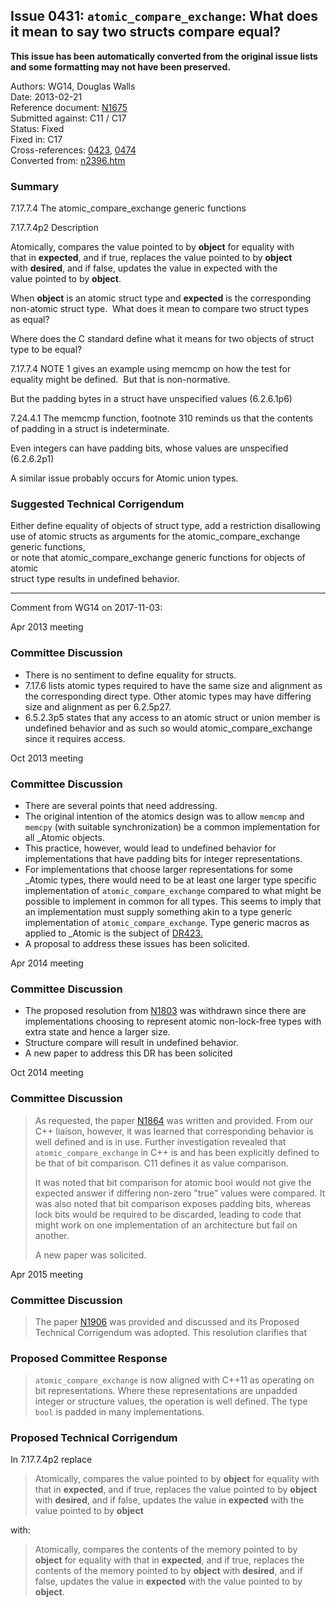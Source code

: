 ## Issue 0431: `atomic_compare_exchange`: What does it mean to say two structs compare equal?

**This issue has been automatically converted from the original issue lists and some formatting may not have been preserved.**

Authors: WG14, Douglas Walls  
Date: 2013-02-21  
Reference document: [N1675](https://www.open-std.org/jtc1/sc22/wg14/www/docs/n1675.htm)  
Submitted against: C11 / C17  
Status: Fixed  
Fixed in: C17  
Cross-references: [0423](issue0423.md), [0474](issue0474.md)  
Converted from: [n2396.htm](https://www.open-std.org/jtc1/sc22/wg14/www/docs/n2396.htm)

### Summary

7.17.7.4 The atomic\_compare\_exchange generic functions  

7.17.7.4p2 Description  

Atomically, compares the value pointed to by **object** for equality with  
that in **expected**, and if true, replaces the value pointed to by **object**  
with **desired**, and if false, updates the value in expected with the  
value pointed to by **object**.  

When **object** is an atomic struct type and **expected** is the corresponding  
non-atomic struct type.  What does it mean to compare two struct types  
as equal?  

Where does the C standard define what it means for two objects of struct  
type to be equal?  

7.17.7.4 NOTE 1 gives an example using memcmp on how the test for  
equality might be defined.  But that is non-normative.  

But the padding bytes in a struct have unspecified values (6.2.6.1p6)  

7.24.4.1 The memcmp function, footnote 310 reminds us that the contents  
of padding in a struct is indeterminate.  

Even integers can have padding bits, whose values are unspecified (6.2.6.2p1)  

A similar issue probably occurs for Atomic union types.

### Suggested Technical Corrigendum

Either define equality of objects of struct type, add a restriction disallowing  
use of atomic structs as arguments for the atomic\_compare\_exchange generic
functions,  
or note that atomic\_compare\_exchange generic functions for objects of atomic  
struct type results in undefined behavior.

---

Comment from WG14 on 2017-11-03:

Apr 2013 meeting

### Committee Discussion

* There is no sentiment to define equality for structs.
* 7.17.6 lists atomic types required to have the same size and alignment as the corresponding direct type. Other atomic types may have differing size and alignment as per 6.2.5p27.
* 6.5.2.3p5 states that any access to an atomic struct or union member is undefined behavior and as such so would atomic\_compare\_exchange since it requires access.

Oct 2013 meeting

### Committee Discussion

* There are several points that need addressing.
* The original intention of the atomics design was to allow `memcmp` and `memcpy` (with suitable synchronization) be a common implementation for all \_Atomic objects.
* This practice, however, would lead to undefined behavior for implementations that have padding bits for integer representations.
* For implementations that choose larger representations for some \_Atomic types, there would need to be at least one larger type specific implementation of `atomic_compare_exchange` compared to what might be possible to implement in common for all types. This seems to imply that an implementation must supply something akin to a type generic implementation of `atomic_compare_exchange`. Type generic macros as applied to \_Atomic is the subject of [DR423.](issue0423.md)
* A proposal to address these issues has been solicited.

Apr 2014 meeting

### Committee Discussion

* The proposed resolution from [N1803](https://www.open-std.org/jtc1/sc22/wg14/www/docs/n1803.htm) was withdrawn since there are implementations choosing to represent atomic non-lock-free types with extra state and hence a larger size.
* Structure compare will result in undefined behavior.
* A new paper to address this DR has been solicited

Oct 2014 meeting

### Committee Discussion

> As requested, the paper
> [N1864](https://www.open-std.org/jtc1/sc22/wg14/www/docs/n1864.htm) was written
> and provided. From our C\+\+ liaison, however, it was learned that corresponding
> behavior is well defined and is in use. Further investigation revealed that
> `atomic_compare_exchange` in C\+\+ is and has been explicitly defined to be that
> of bit comparison. C11 defines it as value comparison.
>
> It was noted that bit comparison for atomic bool would not give the expected
> answer if differing non-zero "true" values were compared. It was also noted that
> bit comparison exposes padding bits, whereas lock bits would be required to be
> discarded, leading to code that might work on one implementation of an
> architecture but fail on another.
>
> A new paper was solicited.

Apr 2015 meeting

### Committee Discussion

> The paper [N1906](https://www.open-std.org/jtc1/sc22/wg14/www/docs/n1906.htm)
> was provided and discussed and its Proposed Technical Corrigendum was adopted.
> This resolution clarifies that

### Proposed Committee Response

> `atomic_compare_exchange` is now aligned with C\+\+11 as operating on bit
> representations. Where these representations are unpadded integer or structure
> values, the operation is well defined. The type `bool` is padded in many
> implementations.

### Proposed Technical Corrigendum

In 7.17.7.4p2 replace

> Atomically, compares the value pointed to by **object** for equality with that
> in **expected**, and if true, replaces the value pointed to by **object** with
> **desired**, and if false, updates the value in **expected** with the value
> pointed to by **object**

with:

> Atomically, compares the contents of the memory pointed to by **object** for
> equality with that in **expected**, and if true, replaces the contents of the
> memory pointed to by **object** with **desired**, and if false, updates the
> value in **expected** with the value pointed to by **object**.
